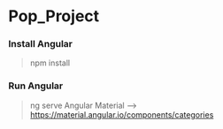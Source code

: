 # Pop_Project
### Install Angular 
> npm install
### Run Angular
> ng serve
Angular Material --> https://material.angular.io/components/categories
